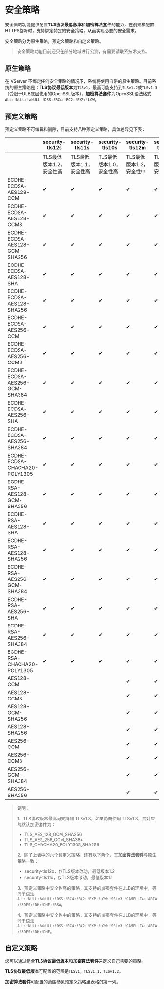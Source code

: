 # 安全策略

安全策略功能提供配置**TLS协议最低版本**和**加密算法套件**的能力，在创建和配置HTTPS监听时，支持绑定特定的安全策略，从而实现必要的安全需求。

安全策略分为原生策略，预定义策略和自定义策略。

> 安全策略功能目前还只在部分地域进行公测，有需要请联系技术支持。

## 原生策略

在 VServer 不绑定任何安全策略的情况下，系统将使用自带的原生策略。目前系统的原生策略是：**TLS协议最低版本**为`TLSv1`，最高可能支持到`TLSv1.2`或`TLSv1.3`（受限于ULB底层使用的OpenSSL版本），**加密算法套件**为OpenSSL语法格式`ALL:!NULL:!aNULL:!DSS:!RC4:!RC2:!EXP:!LOW`。

## 预定义策略

预定义策略不可编辑和删除，目前支持八种预定义策略，具体差异见下表：

|                               | security-tls12s          | security-tls11s          | security-tls10s          | security-tls12m          | security-tls11m          | security-tls10m          |
| ----------------------------- | ------------------------ | ------------------------ | ------------------------ | ------------------------ | ------------------------ | ------------------------ |
|                               | TLS最低版本1.2，安全性高 | TLS最低版本1.1，安全性高 | TLS最低版本1.0，安全性高 | TLS最低版本1.2，安全性中 | TLS最低版本1.1，安全性中 | TLS最低版本1.0，安全性中 |
| ECDHE-ECDSA-AES128-CCM        | ✔                        | ✔                        | ✔                        | ✔                        | ✔                        | ✔                        |
| ECDHE-ECDSA-AES128-CCM8       | ✔                        | ✔                        | ✔                        | ✔                        | ✔                        | ✔                        |
| ECDHE-ECDSA-AES128-GCM-SHA256 | ✔                        | ✔                        | ✔                        | ✔                        | ✔                        | ✔                        |
| ECDHE-ECDSA-AES128-SHA        | ✔                        | ✔                        | ✔                        | ✔                        | ✔                        | ✔                        |
| ECDHE-ECDSA-AES128-SHA256     | ✔                        | ✔                        | ✔                        | ✔                        | ✔                        | ✔                        |
| ECDHE-ECDSA-AES256-CCM        | ✔                        | ✔                        | ✔                        | ✔                        | ✔                        | ✔                        |
| ECDHE-ECDSA-AES256-CCM8       | ✔                        | ✔                        | ✔                        | ✔                        | ✔                        | ✔                        |
| ECDHE-ECDSA-AES256-GCM-SHA384 | ✔                        | ✔                        | ✔                        | ✔                        | ✔                        | ✔                        |
| ECDHE-ECDSA-AES256-SHA        | ✔                        | ✔                        | ✔                        | ✔                        | ✔                        | ✔                        |
| ECDHE-ECDSA-AES256-SHA384     | ✔                        | ✔                        | ✔                        | ✔                        | ✔                        | ✔                        |
| ECDHE-ECDSA-CHACHA20-POLY1305 | ✔                        | ✔                        | ✔                        | ✔                        | ✔                        | ✔                        |
| ECDHE-RSA-AES128-GCM-SHA256   | ✔                        | ✔                        | ✔                        | ✔                        | ✔                        | ✔                        |
| ECDHE-RSA-AES128-SHA          | ✔                        | ✔                        | ✔                        | ✔                        | ✔                        | ✔                        |
| ECDHE-RSA-AES128-SHA256       | ✔                        | ✔                        | ✔                        | ✔                        | ✔                        | ✔                        |
| ECDHE-RSA-AES256-GCM-SHA384   | ✔                        | ✔                        | ✔                        | ✔                        | ✔                        | ✔                        |
| ECDHE-RSA-AES256-SHA          | ✔                        | ✔                        | ✔                        | ✔                        | ✔                        | ✔                        |
| ECDHE-RSA-AES256-SHA384       | ✔                        | ✔                        | ✔                        | ✔                        | ✔                        | ✔                        |
| ECDHE-RSA-CHACHA20-POLY1305   | ✔                        | ✔                        | ✔                        | ✔                        | ✔                        | ✔                        |
| AES128-CCM                    |                          |                          |                          | ✔                        | ✔                        | ✔                        |
| AES128-CCM8                   |                          |                          |                          | ✔                        | ✔                        | ✔                        |
| AES128-GCM-SHA256             |                          |                          |                          | ✔                        | ✔                        | ✔                        |
| AES128-SHA256                 |                          |                          |                          | ✔                        | ✔                        | ✔                        |
| AES256-CCM                    |                          |                          |                          | ✔                        | ✔                        | ✔                        |
| AES256-CCM8                   |                          |                          |                          | ✔                        | ✔                        | ✔                        |
| AES256-GCM-SHA384             |                          |                          |                          | ✔                        | ✔                        | ✔                        |
| AES256-SHA256                 |                          |                          |                          | ✔                        | ✔                        | ✔                        |

> 说明：
>
> 1、TLS协议版本最高可支持到 TLSv1.3，如果协商使用 TLSv1.3，其对应的默认加密套件为：
>
> - TLS_AES_128_GCM_SHA256
> - TLS_AES_256_GCM_SHA384
> - TLS_CHACHA20_POLY1305_SHA256
>
> 2、除了上表中的六个预定义策略，还有以下两个，其**加密算法套件**与原生策略一致：
>
> - security-tls12o，仅TLS版本改动，最低版本1.2
> - security-tls11o，仅TLS版本改动，最低版本1.1
>
> 3、预定义策略中安全性高的策略，其支持的加密套件在ULB的环境中，等同于语法 `ALL:!NULL:!aNULL:!DSS:!RC4:!RC2:!EXP:!LOW:!SSLv3:!CAMELLIA:!ARIA:!3DES:!DH:!DHE:!RSA`。
>
> 4、预定义策略中安全性中的策略，其支持的加密套件在ULB的环境中，等同于语法 `ALL:!NULL:!aNULL:!DSS:!RC4:!RC2:!EXP:!LOW:!SSLv3:!CAMELLIA:!ARIA:!3DES:!DH:!DHE`。

## 自定义策略

您可以通过组合**TLS协议最低版本**和**加密算法套件**来定义自己需要的策略。

**TLS协议最低版本**可配置的范围是`TLSv1`，`TLSv1.1`，`TLSv1.2`。

**加密算法套件**可配置的范围参见预定义策略里表格的第一列。
